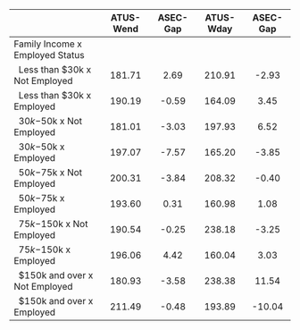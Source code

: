 
|                      |    ATUS-Wend |     ASEC-Gap |    ATUS-Wday |     ASEC-Gap |
| -------------------- | :----------: | :----------: | :----------: | :----------: |
| Family Income x Employed Status |              |              |              |              |
| &nbsp;&nbsp;Less than $30k x Not Employed |       181.71 |         2.69 |       210.91 |        -2.93 |
| &nbsp;&nbsp;Less than $30k x Employed |       190.19 |        -0.59 |       164.09 |         3.45 |
| &nbsp;&nbsp;$30k-$50k x Not Employed |       181.01 |        -3.03 |       197.93 |         6.52 |
| &nbsp;&nbsp;$30k-$50k x Employed |       197.07 |        -7.57 |       165.20 |        -3.85 |
| &nbsp;&nbsp;$50k-$75k x Not Employed |       200.31 |        -3.84 |       208.32 |        -0.40 |
| &nbsp;&nbsp;$50k-$75k x Employed |       193.60 |         0.31 |       160.98 |         1.08 |
| &nbsp;&nbsp;$75k-$150k x Not Employed |       190.54 |        -0.25 |       238.18 |        -3.25 |
| &nbsp;&nbsp;$75k-$150k x Employed |       196.06 |         4.42 |       160.04 |         3.03 |
| &nbsp;&nbsp;$150k and over x Not Employed |       180.93 |        -3.58 |       238.38 |        11.54 |
| &nbsp;&nbsp;$150k and over x Employed |       211.49 |        -0.48 |       193.89 |       -10.04 |

